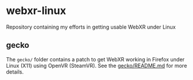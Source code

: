# webxr-linux
Repository containing my efforts in getting usable WebXR under Linux

## gecko
The `gecko/` folder contains a patch to get WebXR working in Firefox under Linux (X11) using OpenVR (SteamVR). See the [gecko/README.md](gecko/README.md) for more details.